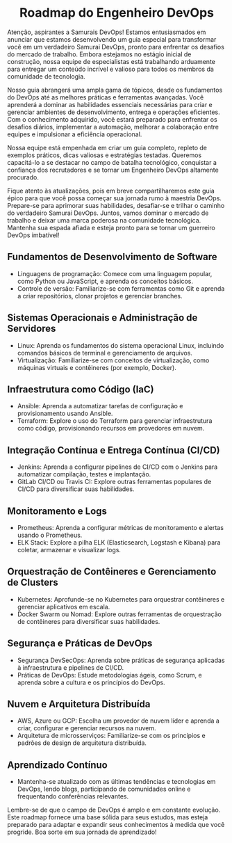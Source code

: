<p align="center">
  <h1 align="center">Roadmap do Engenheiro DevOps</h1>
</p>

Atenção, aspirantes a Samurais DevOps! Estamos entusiasmados em anunciar que estamos desenvolvendo um guia especial para transformar você em um verdadeiro Samurai DevOps, pronto para enfrentar os desafios do mercado de trabalho. Embora estejamos no estágio inicial de construção, nossa equipe de especialistas está trabalhando arduamente para entregar um conteúdo incrível e valioso para todos os membros da comunidade de tecnologia.

Nosso guia abrangerá uma ampla gama de tópicos, desde os fundamentos do DevOps até as melhores práticas e ferramentas avançadas. Você aprenderá a dominar as habilidades essenciais necessárias para criar e gerenciar ambientes de desenvolvimento, entrega e operações eficientes. Com o conhecimento adquirido, você estará preparado para enfrentar os desafios diários, implementar a automação, melhorar a colaboração entre equipes e impulsionar a eficiência operacional.

Nossa equipe está empenhada em criar um guia completo, repleto de exemplos práticos, dicas valiosas e estratégias testadas. Queremos capacitá-lo a se destacar no campo de batalha tecnológico, conquistar a confiança dos recrutadores e se tornar um Engenheiro DevOps altamente procurado.

Fique atento às atualizações, pois em breve compartilharemos este guia épico para que você possa começar sua jornada rumo à maestria DevOps. Prepare-se para aprimorar suas habilidades, desafiar-se e trilhar o caminho do verdadeiro Samurai DevOps. Juntos, vamos dominar o mercado de trabalho e deixar uma marca poderosa na comunidade tecnológica. Mantenha sua espada afiada e esteja pronto para se tornar um guerreiro DevOps imbatível!


## Fundamentos de Desenvolvimento de Software

- Linguagens de programação: Comece com uma linguagem popular, como Python ou JavaScript, e aprenda os conceitos básicos.
- Controle de versão: Familiarize-se com ferramentas como Git e aprenda a criar repositórios, clonar projetos e gerenciar branches.

## Sistemas Operacionais e Administração de Servidores

- Linux: Aprenda os fundamentos do sistema operacional Linux, incluindo comandos básicos de terminal e gerenciamento de arquivos.
- Virtualização: Familiarize-se com conceitos de virtualização, como máquinas virtuais e contêineres (por exemplo, Docker).

## Infraestrutura como Código (IaC)

- Ansible: Aprenda a automatizar tarefas de configuração e provisionamento usando Ansible.
- Terraform: Explore o uso do Terraform para gerenciar infraestrutura como código, provisionando recursos em provedores em nuvem.

## Integração Contínua e Entrega Contínua (CI/CD)

- Jenkins: Aprenda a configurar pipelines de CI/CD com o Jenkins para automatizar compilação, testes e implantação.
- GitLab CI/CD ou Travis CI: Explore outras ferramentas populares de CI/CD para diversificar suas habilidades.

## Monitoramento e Logs

- Prometheus: Aprenda a configurar métricas de monitoramento e alertas usando o Prometheus.
- ELK Stack: Explore a pilha ELK (Elasticsearch, Logstash e Kibana) para coletar, armazenar e visualizar logs.

## Orquestração de Contêineres e Gerenciamento de Clusters

- Kubernetes: Aprofunde-se no Kubernetes para orquestrar contêineres e gerenciar aplicativos em escala.
- Docker Swarm ou Nomad: Explore outras ferramentas de orquestração de contêineres para diversificar suas habilidades.

## Segurança e Práticas de DevOps

- Segurança DevSecOps: Aprenda sobre práticas de segurança aplicadas à infraestrutura e pipelines de CI/CD.
- Práticas de DevOps: Estude metodologias ágeis, como Scrum, e aprenda sobre a cultura e os princípios do DevOps.

## Nuvem e Arquitetura Distribuída

- AWS, Azure ou GCP: Escolha um provedor de nuvem líder e aprenda a criar, configurar e gerenciar recursos na nuvem.
- Arquitetura de microsserviços: Familiarize-se com os princípios e padrões de design de arquitetura distribuída.

## Aprendizado Contínuo

- Mantenha-se atualizado com as últimas tendências e tecnologias em DevOps, lendo blogs, participando de comunidades online e frequentando conferências relevantes.

Lembre-se de que o campo de DevOps é amplo e em constante evolução. Este roadmap fornece uma base sólida para seus estudos, mas esteja preparado para adaptar e expandir seus conhecimentos à medida que você progride. Boa sorte em sua jornada de aprendizado!

